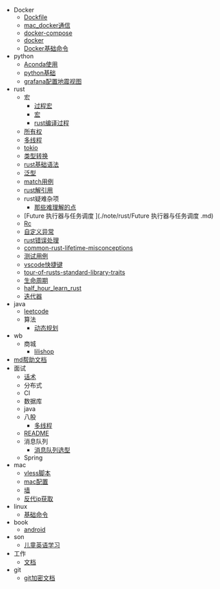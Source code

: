 * Docker
  * [Dockfile](./note/Docker/Dockfile.md)
  * [mac_docker通信](./note/Docker/mac_docker通信.md)
  * [docker-compose](./note/Docker/docker-compose.md)
  * [docker](./note/Docker/docker.md)
  * [Docker基础命令](./note/Docker/Docker基础命令.md)
* python
  * [Aconda使用](./note/python/Aconda使用.md)
  * [python基础](./note/python/python基础.md)
  * [grafana配置地震视图](./note/python/grafana配置地震视图.md)
* rust
  * 宏
    * [过程宏](./note/rust/宏/过程宏.md)
    * [宏](./note/rust/宏/宏.md)
    * [rust编译过程](./note/rust/宏/rust编译过程.md)
  * [所有权](./note/rust/所有权.md)
  * [多线程](./note/rust/多线程.md)
  * [tokio](./note/rust/tokio.md)
  * [类型转换](./note/rust/类型转换.md)
  * [rust基础语法](./note/rust/rust基础语法.md)
  * [泛型](./note/rust/泛型.md)
  * [match用例](./note/rust/match用例.md)
  * [rust解引用](./note/rust/rust解引用.md)
  * rust疑难杂项
    * [那些难理解的点](./note/rust/rust疑难杂项/那些难理解的点.md)
  * [Future 执行器与任务调度 ](./note/rust/Future 执行器与任务调度 .md)
  * [Rc](./note/rust/Rc.md)
  * [自定义异常](./note/rust/自定义异常.md)
  * [rust错误处理](./note/rust/rust错误处理.md)
  * [common-rust-lifetime-misconceptions](./note/rust/common-rust-lifetime-misconceptions.md)
  * [测试用例](./note/rust/测试用例.md)
  * [vscode快捷键](./note/rust/vscode快捷键.md)
  * [tour-of-rusts-standard-library-traits](./note/rust/tour-of-rusts-standard-library-traits.md)
  * [生命周期](./note/rust/生命周期.md)
  * [half_hour_learn_rust](./note/rust/half_hour_learn_rust.md)
  * [迭代器](./note/rust/迭代器.md)
* java
  * [leetcode](./note/java/leetcode.md)
  * 算法
    * [动态规划](./note/java/算法/动态规划.md)
* wb
  * 商城
    * [lilishop](./note/wb/商城/lilishop.md)
* [md帮助文档](./note/md帮助文档.md)
* 面试
  * [话术](./note/面试/话术.md)
  * 分布式
  * CI
  * 数据库
  * java
  * 八股
    * [多线程](./note/面试/八股/多线程.md)
  * [README](./note/面试/README.md)
  * 消息队列
    * [消息队列选型](./note/面试/消息队列/消息队列选型.md)
  * Spring
* mac
  * [vless脚本](./note/mac/vless脚本.md)
  * [mac配置](./note/mac/mac配置.md)
  * [墙](./note/mac/墙.md)
  * [反代ip获取](./note/mac/反代ip获取.md)
* linux
  * [基础命令](./note/linux/基础命令.md)
* book
  * [android](./note/book/android.md)
* son
  * [儿童英语学习](./note/son/儿童英语学习.md)
* 工作
  * [文档](./note/工作/文档.md)
* git
  * [git加密文档](./note/git/git加密文档.md)